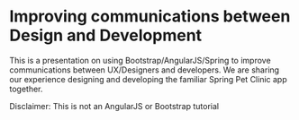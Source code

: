 # Improving communications between Design and Development

This is a presentation on using Bootstrap/AngularJS/Spring to improve communications between UX/Designers and developers. We are sharing our experience designing and developing the familiar Spring Pet Clinic app together.

Disclaimer: This is not an AngularJS or Bootstrap tutorial
